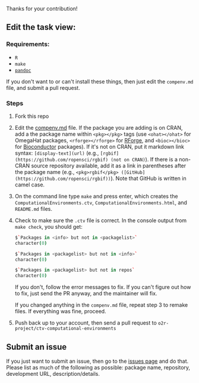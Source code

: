 Thanks for your contribution!

## Edit the task view:

### Requirements:

* `R`
* `make`
* [`pandoc`](http://pandoc.org/)

If you don't want to or can't install these things, then just edit the `compenv.md` file, and submit a pull request.

### Steps

1. Fork this repo
2. Edit the [compenv.md](https://github.com/o2r-procect/ctv-computational-environments/blob/master/compenv.md) file. If the package you are adding is on CRAN, add a the package name within `<pkg></pkg>` tags (use `<ohat></ohat>` for OmegaHat packages, `<rforge></rforge>` for [RForge](https://r-forge.r-project.org/), and `<bioc></bioc>` for [Bioconductor](http://www.bioconductor.org/) packages). If it's not on CRAN, put it markdown link syntax: `[display-text](url)` (e.g., `[rgbif](https://github.com/ropensci/rgbif) (not on CRAN)`). If there is a non-CRAN source repository available, add it as a link in parentheses after the package name (e.g., `<pkg>rgbif</pkg> ([GitHub](https://github.com/ropensci/rgbif))`). Note that GitHub is written in camel case.
3. On the command line type `make` and press enter, which creates the `ComputationalEnvironments.ctv`, `ComputationalEnvironments.html`, and `README.md` files.
4. Check to make sure the `.ctv` file is correct. In the console output from `make check`, you should get:

    ```coffee
    $`Packages in <info> but not in <packagelist>`
    character(0)

    $`Packages in <packagelist> but not in <info>`
    character(0)

    $`Packages in <packagelist> but not in repos`
    character(0)
    ```

    If you don't, follow the error messages to fix. If you can't figure out how to fix, just send the PR anyway, and the maintainer will fix.

    If you changed anything in the `compenv.md` file, repeat step 3 to remake files. If everything was fine, proceed.
5. Push back up to your account, then send a pull request to `o2r-project/ctv-computational-environments`

## Submit an issue

If you just want to submit an issue, then go to the [issues page](https://github.com/o2r-project/ctv-computational-environments/issues?state=open) and do that. Please list as much of the following as possible: package name, repository, development URL, description/details.
